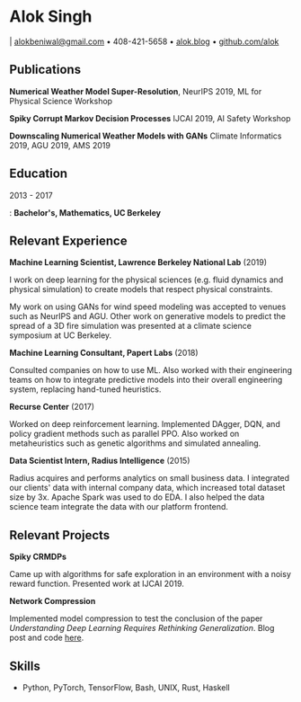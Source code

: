 # Alok Singh

| <alokbeniwal@gmail.com> • 408-421-5658 •
  [alok.blog](https://alok.github.io/) •
  [github.com/alok](https://www.github.com/alok/)

## Publications

**Numerical Weather Model Super-Resolution**, NeurIPS 2019, ML for
Physical Science Workshop

**Spiky Corrupt Markov Decision Processes** IJCAI 2019, AI Safety
Workshop

**Downscaling Numerical Weather Models with GANs** Climate Informatics
2019, AGU 2019, AMS 2019

## Education

2013 - 2017

:   **Bachelor's, Mathematics, UC Berkeley**

## Relevant Experience

**Machine Learning Scientist, Lawrence Berkeley National Lab** (2019)

I work on deep learning for the physical sciences (e.g. fluid dynamics
and physical simulation) to create models that respect physical
constraints.

My work on using GANs for wind speed modeling was accepted to venues
such as NeurIPS and AGU. Other work on generative models to predict the
spread of a 3D fire simulation was presented at a climate science
symposium at UC Berkeley.

**Machine Learning Consultant, Papert Labs** (2018)

Consulted companies on how to use ML. Also worked with their engineering
teams on how to integrate predictive models into their overall
engineering system, replacing hand-tuned heuristics.

**Recurse Center** (2017)

Worked on deep reinforcement learning. Implemented DAgger, DQN, and
policy gradient methods such as parallel PPO. Also worked on
metaheuristics such as genetic algorithms and simulated annealing.

**Data Scientist Intern, Radius Intelligence** (2015)

Radius acquires and performs analytics on small business data. I
integrated our clients' data with internal company data, which increased
total dataset size by 3x. Apache Spark was used to do EDA. I also helped
the data science team integrate the data with our platform frontend.

## Relevant Projects

**Spiky CRMDPs**

Came up with algorithms for safe exploration in an environment with a
noisy reward function. Presented work at IJCAI 2019.

**Network Compression**

Implemented model compression to test the conclusion of the paper
*Understanding Deep Learning Requires Rethinking Generalization*. Blog
post and code
[here](https://alok.github.io/2018/01/12/compressing-neural-networks-to-see-if-they-learn).

## Skills

-   Python, PyTorch, TensorFlow, Bash, UNIX, Rust, Haskell
